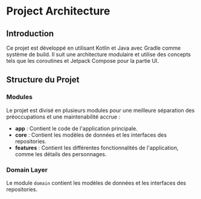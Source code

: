 # Project Architecture

## Introduction
Ce projet est développé en utilisant Kotlin et Java avec Gradle comme système de build. Il suit une architecture modulaire et utilise des concepts tels que les coroutines et Jetpack Compose pour la partie UI.

## Structure du Projet

### Modules
Le projet est divisé en plusieurs modules pour une meilleure séparation des préoccupations et une maintenabilité accrue :
- **app** : Contient le code de l'application principale.
- **core** : Contient les modèles de données et les interfaces des repositories.
- **features** : Contient les différentes fonctionnalités de l'application, comme les détails des personnages.

### Domain Layer
Le module `domain` contient les modèles de données et les interfaces des repositories. 
